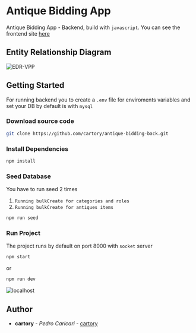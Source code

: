 # Antique Bidding App
Antique Bidding App - Backend, build with `javascript`. You can see the frontend site [here](https://github.com/cartory/antique_bidding_app.git)

## Entity Relationship Diagram 
![EDR-VPP](https://media.discordapp.net/attachments/810375634042748948/907357095815446528/Screen_Shot_2021-11-08_at_15.53.05.png)
## Getting Started
For running backend you to create a `.env` file for enviroments variables and set your DB
by default is with `mysql`

### Download source code

```bash
git clone https://github.com/cartory/antique-bidding-back.git
```
### Install Dependencies
```bash
npm install
```
### Seed Database
You have to run seed 2 times 
1. `Running bulkCreate for categories and roles`
2. `Running bulkCreate for antiques items `

```bash
npm run seed
```
### Run Project
The project runs by default on port 8000 with `socket` server
```bash
npm start
```
or
```bash
npm run dev
```
![localhost](https://cdn.discordapp.com/attachments/810375634042748948/907362972211503144/Screen_Shot_2021-11-08_at_16.16.20.png)
## Author
* **cartory** - *Pedro Caricari* - [cartory](https://github.com/cartory)